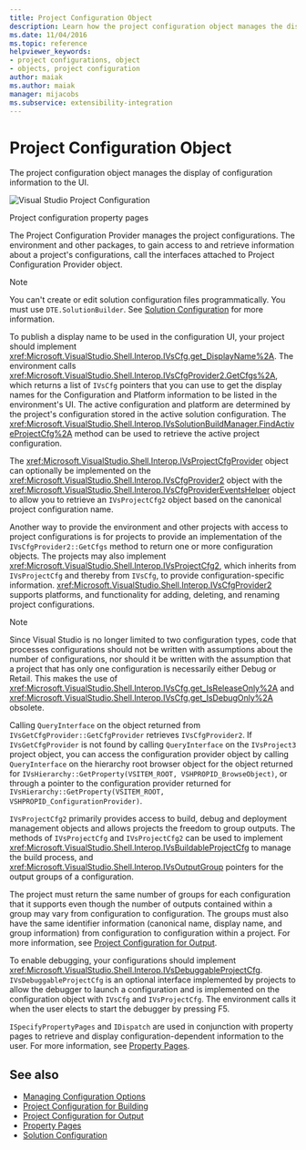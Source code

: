 ```yaml
---
title: Project Configuration Object
description: Learn how the project configuration object manages the display of configuration information to the UI.
ms.date: 11/04/2016
ms.topic: reference
helpviewer_keywords:
- project configurations, object
- objects, project configuration
author: maiak
ms.author: maiak
manager: mijacobs
ms.subservice: extensibility-integration
---
```

# Project Configuration Object

The project configuration object manages the display of configuration information to the UI.

![Visual Studio Project Configuration](../../extensibility/internals/media/vsprojectcfg.gif "vsProjectCfg")
 
Project configuration property pages

The Project Configuration Provider manages the project configurations. The environment and other packages, to gain access to and retrieve information about a project's configurations, call the interfaces attached to Project Configuration Provider object.

> [!NOTE]
> You can't create or edit solution configuration files programmatically. You must use `DTE.SolutionBuilder`. See [Solution Configuration](../../extensibility/internals/solution-configuration.md) for more information.

 To publish a display name to be used in the configuration UI, your project should implement <xref:Microsoft.VisualStudio.Shell.Interop.IVsCfg.get_DisplayName%2A>. The environment calls <xref:Microsoft.VisualStudio.Shell.Interop.IVsCfgProvider2.GetCfgs%2A>, which returns a list of `IVsCfg` pointers that you can use to get the display names for the Configuration and Platform information to be listed in the environment's UI. The active configuration and platform are determined by the project's configuration stored in the active solution configuration. The <xref:Microsoft.VisualStudio.Shell.Interop.IVsSolutionBuildManager.FindActiveProjectCfg%2A> method can be used to retrieve the active project configuration.

 The <xref:Microsoft.VisualStudio.Shell.Interop.IVsProjectCfgProvider> object can optionally be implemented on the <xref:Microsoft.VisualStudio.Shell.Interop.IVsCfgProvider2> object with the <xref:Microsoft.VisualStudio.Shell.Interop.IVsCfgProviderEventsHelper> object to allow you to retrieve an `IVsProjectCfg2` object based on the canonical project configuration name.

 Another way to provide the environment and other projects with access to project configurations is for projects to provide an implementation of the `IVsCfgProvider2::GetCfgs` method to return one or more configuration objects. The projects may also implement <xref:Microsoft.VisualStudio.Shell.Interop.IVsProjectCfg2>, which inherits from `IVsProjectCfg` and thereby from `IVsCfg`, to provide configuration-specific information. <xref:Microsoft.VisualStudio.Shell.Interop.IVsCfgProvider2> supports platforms, and functionality for adding, deleting, and renaming project configurations.

> [!NOTE]
> Since Visual Studio is no longer limited to two configuration types, code that processes configurations should not be written with assumptions about the number of configurations, nor should it be written with the assumption that a project that has only one configuration is necessarily either Debug or Retail. This makes the use of <xref:Microsoft.VisualStudio.Shell.Interop.IVsCfg.get_IsReleaseOnly%2A> and <xref:Microsoft.VisualStudio.Shell.Interop.IVsCfg.get_IsDebugOnly%2A> obsolete.

 Calling `QueryInterface` on the object returned from `IVsGetCfgProvider::GetCfgProvider` retrieves `IVsCfgProvider2`. If `IVsGetCfgProvider` is not found by calling `QueryInterface` on the `IVsProject3` project object, you can access the configuration provider object by calling `QueryInterface` on the hierarchy root browser object for the object returned for `IVsHierarchy::GetProperty(VSITEM_ROOT, VSHPROPID_BrowseObject)`, or through a pointer to the configuration provider returned for `IVsHierarchy::GetProperty(VSITEM_ROOT, VSHPROPID_ConfigurationProvider)`.

 `IVsProjectCfg2` primarily provides access to build, debug and deployment management objects and allows projects the freedom to group outputs. The methods of `IVsProjectCfg` and `IVsProjectCfg2` can be used to implement <xref:Microsoft.VisualStudio.Shell.Interop.IVsBuildableProjectCfg> to manage the build process, and <xref:Microsoft.VisualStudio.Shell.Interop.IVsOutputGroup> pointers for the output groups of a configuration.

 The project must return the same number of groups for each configuration that it supports even though the number of outputs contained within a group may vary from configuration to configuration. The groups must also have the same identifier information (canonical name, display name, and group information) from configuration to configuration within a project. For more information, see [Project Configuration for Output](../../extensibility/internals/project-configuration-for-output.md).

 To enable debugging, your configurations should implement <xref:Microsoft.VisualStudio.Shell.Interop.IVsDebuggableProjectCfg>. `IVsDebuggableProjectCfg` is an optional interface implemented by projects to allow the debugger to launch a configuration and is implemented on the configuration object with `IVsCfg` and `IVsProjectCfg`. The environment calls it when the user elects to start the debugger by pressing F5.

 `ISpecifyPropertyPages` and `IDispatch` are used in conjunction with property pages to retrieve and display configuration-dependent information to the user. For more information, see [Property Pages](../../extensibility/internals/property-pages.md).

## See also
- [Managing Configuration Options](../../extensibility/internals/managing-configuration-options.md)
- [Project Configuration for Building](../../extensibility/internals/project-configuration-for-building.md)
- [Project Configuration for Output](../../extensibility/internals/project-configuration-for-output.md)
- [Property Pages](../../extensibility/internals/property-pages.md)
- [Solution Configuration](../../extensibility/internals/solution-configuration.md)

